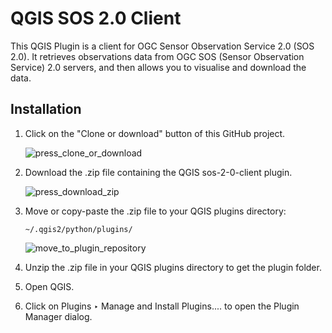 # QGIS SOS 2.0 Client
This QGIS Plugin is a client for OGC Sensor Observation Service 2.0 (SOS 2.0). 
It retrieves observations data from OGC SOS (Sensor Observation Service) 2.0 servers, and then allows you to visualise and download
the data.

## Installation
1. Click on the "Clone or download" button of this GitHub project. 

   ![press_clone_or_download](https://user-images.githubusercontent.com/20395133/28535255-fd4f32a6-70a3-11e7-8244-081d475032fa.png)          




2. Download the .zip file containing the QGIS sos-2-0-client plugin.      

   ![press_download_zip](https://user-images.githubusercontent.com/20395133/28571541-9e2771b2-7143-11e7-8be3-7403723418c7.png)          

3. Move or copy-paste the .zip file to your QGIS plugins directory:
   ```
   ~/.qgis2/python/plugins/
   ```
    ![move_to_plugin_repository](https://user-images.githubusercontent.com/20395133/28572194-32e41a88-7146-11e7-874f-2bedf6519d8b.png)

4. Unzip the .zip file in your QGIS plugins directory to get the plugin folder.

5. Open QGIS.

6. Click on Plugins ‣ Manage and Install Plugins.... to open the Plugin Manager dialog.
	


